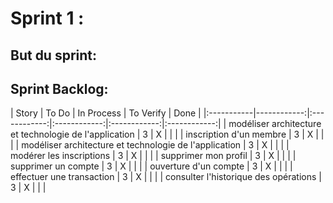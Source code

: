 # Sprint 1 :

## But du sprint:

## Sprint Backlog:
| Story | To Do | In Process | To Verify | Done |
|:-----------|------------:|:------------:|:------------:|:------------:|:------------:|
| modéliser architecture et technologie de l'application | 3 | X | | |
| inscription d'un membre | 3 | X | | |
| modéliser architecture et technologie de l'application | 3 | X | | |
| modérer les inscriptions | 3 | X | | |
| supprimer mon profil | 3 | X | | |
| supprimer un compte | 3 | X | | |
| ouverture d'un compte | 3 | X | | |
| effectuer une transaction | 3 | X | | |
| consulter l'historique des opérations | 3 | X | | |